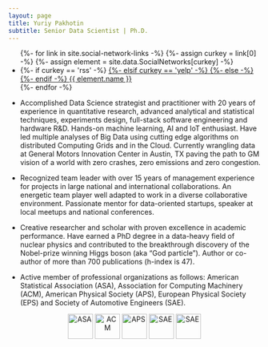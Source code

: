 ```yaml
---
layout: page
title: Yuriy Pakhotin
subtitle: Senior Data Scientist | Ph.D.
---
```


<div class="row">
<div class="col-lg-8 col-lg-offset-2 col-md-10 col-md-offset-1">
<ul class="list-inline text-center footer-links">
  {%- for link in site.social-network-links -%}
    {%- assign curkey = link[0] -%}
    {%- assign element = site.data.SocialNetworks[curkey] -%}
    <li>
    {%- if curkey == 'rss' -%}
      <a href="{{ '/feed.xml' | prepend: site.baseurl }}" title="{{ element.name }}">
    {%- elsif curkey == 'yelp' -%}
      <a href="https://{{ site.social-network-links[curkey] }}.yelp.com" title="{{ element.name }}">
    {%- else -%}
      <a href="{{element.baseURL}}{{ site.social-network-links[curkey] }}" title="{{ element.name }}">
    {%- endif -%}
        <span class="fa-stack fa-lg" aria-hidden="true">
          <i class="fa fa-circle fa-stack-2x"></i>
          <i class="fa {{ element.icon }} fa-stack-1x fa-inverse"></i>
        </span>
        <span class="sr-only">{{ element.name }}</span>
      </a>
    </li>
  {%- endfor -%}
</ul>
</div>
</div>

* Accomplished Data Science strategist and practitioner with 20 years of experience in quantitative research, advanced analytical and statistical techniques, experiments design, full-stack software engineering and hardware R&D. Hands-on machine learning, AI and IoT enthusiast. Have led multiple analyses of Big Data using cutting edge algorithms on distributed Computing Grids and in the Cloud. Currently wrangling data at General Motors Innovation Center in Austin, TX paving the path to GM vision of a world with zero crashes, zero emissions and zero congestion.

* Recognized team leader with over 15 years of management experience for projects in large national and international collaborations. An energetic team player well adapted to work in a diverse collaborative environment. Passionate mentor for data-oriented startups, speaker at local meetups and national conferences.

* Creative researcher and scholar with proven excellence in academic performance. Have earned a PhD degree in a data-heavy field of nuclear physics and contributed to the breakthrough discovery of the Nobel-prize winning Higgs boson (aka “God particle”). Author or co-author of more than 700 publications (h-index is 47).

* Active member of professional organizations as follows: American Statistical Association (ASA), Association for Computing Machinery (ACM), American Physical Society (APS), European Physical Society (EPS) and Society of Automotive Engineers (SAE).

<p align="center">
<a href="http://www.amstat.org"><img src="https://pakhot.in/img/Logo_ASA_512x512.png" alt="ASA" width="50"/></a>&nbsp;<a href="https://www.acm.org"><img src="https://pakhot.in/img/Logo_ACM_512x512.png" alt="ACM" width="50"/></a>&nbsp;<a href="https://www.aps.org"><img src="https://pakhot.in/img/Logo_APS_512x512.png" alt="APS" width="50"/></a>&nbsp;<a href="https://www.eps.org"><img src="https://pakhot.in/img/Logo_EPS_512x512.png" alt="SAE" width="50"/></a>&nbsp;<a href="https://www.sae.org"><img src="https://pakhot.in/img/Logo_SAE_512x512.png" alt="SAE" width="50"/></a>
</p>

